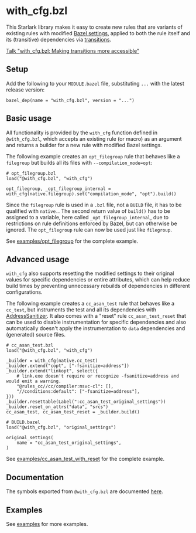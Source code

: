 # with_cfg.bzl

This Starlark library makes it easy to create new rules that are variants of existing rules with modified [Bazel settings](https://bazel.build/reference/command-line-reference), applied to both the rule itself and its (transitive) dependencies via [transitions](https://bazel.build/extending/config#user-defined-transitions).

[Talk "with_cfg.bzl: Making transitions more accessible"](https://youtube.com/watch?v=U5bdQRQY-io&list=PLxNYxgaZ8Rsefrwb_ySGRi_bvQejpO_Tj&index=14&pp=iAQB)

## Setup

Add the following to your `MODULE.bazel` file, substituting `...` with the latest release version:

```starlark
bazel_dep(name = "with_cfg.bzl", version = "...")
```

## Basic usage

All functionality is provided by the `with_cfg` function defined in `@with_cfg.bzl`, which accepts an existing rule (or macro) as an argument and returns a builder for a new rule with modified Bazel settings.

The following example creates an `opt_filegroup` rule that behaves like a `filegroup` but builds all its files with `--compilation_mode=opt`:

```starlark
# opt_filegroup.bzl
load("@with_cfg.bzl", "with_cfg")

opt_filegroup, _opt_filegroup_internal = with_cfg(native.filegroup).set("compilation_mode", "opt").build()
```

Since the `filegroup` rule is used in a `.bzl` file, not a `BUILD` file, it has to be qualified with `native.`.
The second return value of `build()` has to be assigned to a variable, here called `_opt_filegroup_internal`, due to restrictions on rule definitions enforced by Bazel, but can otherwise be ignored.
The `opt_filegroup` rule can now be used just like `filegroup`.

See [examples/opt_filegroup](examples/opt_filegroup) for the complete example.

## Advanced usage

`with_cfg` also supports resetting the modified settings to their original values for specific dependencies or entire attributes, which can help reduce build times by preventing unnecessary rebuilds of dependencies in different configurations.

The following example creates a `cc_asan_test` rule that behaves like a `cc_test`, but instruments the test and all its dependencies with [AddressSanitizer](https://clang.llvm.org/docs/AddressSanitizer.html).
It also comes with a "reset" rule `cc_asan_test_reset` that can be used to disable instrumentation for specific dependencies and also automatically doesn't apply the instrumentation to `data` dependencies and (generated) source files.

```starlark
# cc_asan_test.bzl
load("@with_cfg.bzl", "with_cfg")

_builder = with_cfg(native.cc_test)
_builder.extend("copt", ["-fsanitize=address"])
_builder.extend("linkopt", select({
    # link.exe doesn't require or recognize -fsanitize=address and would emit a warning.
    "@rules_cc//cc/compiler:msvc-cl": [],
    "//conditions:default": ["-fsanitize=address"],
}))
_builder.resettable(Label(":cc_asan_test_original_settings"))
_builder.reset_on_attrs("data", "srcs")
cc_asan_test, cc_asan_test_reset = _builder.build()

# BUILD.bazel
load("@with_cfg.bzl", "original_settings")

original_settings(
    name = "cc_asan_test_original_settings",
)
```

See [examples/cc_asan_test_with_reset](examples/cc_asan_test_with_reset) for the complete example.

## Documentation

The symbols exported from `@with_cfg.bzl` are documented [here](docs/defs.md).

## Examples

See [examples](examples) for more examples.
